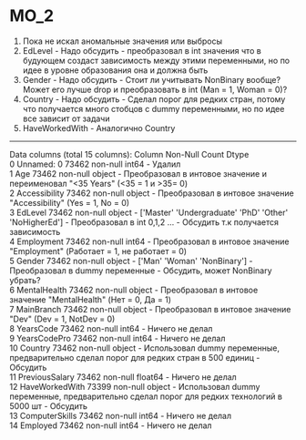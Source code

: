 # MO_2

1) Пока не искал аномальные значения или выбросы  
2) EdLevel - Надо обсудить - преобразовал в int значения что в будующем создаст зависимость между этими переменными, но по идее в уровне образования она и должна быть  
3) Gender - Надо обсудить - Стоит ли учитывать NonBinary вообще? Может его лучше drop и преобразовать в int (Man = 1, Woman = 0)?  
4) Country - Надо обсудить - Сделал порог для редких стран, потому что получается много стобцов с dummy переменными, но по идее все зависит от задачи  
5) HaveWorkedWith - Аналогично Country  
---  ------          --------------  -----  

Data columns (total 15 columns):
      Column          Non-Null Count  Dtype  
 0   Unnamed: 0      73462 non-null  int64 - Удалил  
 1   Age             73462 non-null  object - Преобразовал в интовое значение и переименовал "<35 Years" (<35 = 1 и >35= 0)  
 2   Accessibility   73462 non-null  object - Преобразовал в интовое значение "Accessibility" (Yes = 1, No = 0)  
 3   EdLevel         73462 non-null  object - ['Master' 'Undergraduate' 'PhD' 'Other' 'NoHigherEd'] - Преобразовал в int 0,1,2 … - Обсудить т.к получается зависимость  
 4   Employment      73462 non-null  int64  - Преобразовал в интовое значение "Employment" (Работает = 1, не работает = 0)  
 5   Gender          73462 non-null  object - ['Man' 'Woman' 'NonBinary'] - Преобразовал в dummy переменные - Обсудить, может NonBinary убрать?  
 6   MentalHealth    73462 non-null  object - Преобразовал в интовое значение "MentalHealth" (Нет = 0, Да = 1)  
 7   MainBranch      73462 non-null  object - Преобразовал в интовое значение "Dev" (Dev = 1, NotDev = 0)  
 8   YearsCode       73462 non-null  int64  - Ничего не делал  
 9   YearsCodePro    73462 non-null  int64  - Ничего не делал  
 10  Country         73462 non-null  object - Использовал dummy переменные, предварительно сделал порог для редких стран в 500 единиц - Обсудить  
 11  PreviousSalary  73462 non-null  float64 - Ничего не делал  
 12  HaveWorkedWith  73399 non-null  object - Использовал dummy переменные, предварительно сделал порог для редких технологий в 5000 шт - Обсудить  
 13  ComputerSkills  73462 non-null  int64 - Ничего не делал  
 14  Employed        73462 non-null  int64 - Ничего не делал  
